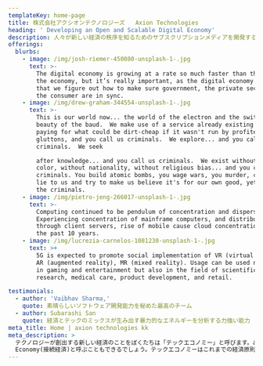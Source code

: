 ```yaml
---
templateKey: home-page
title: 株式会社アクシオンテクノロジーズ   Axion Technologies
heading: ' Developing an Open and Scalable Digital Economy'
description: 人々が新しい経済の秩序を知るためのサブスクリプションメディアを開発することで、社会を指数関数的に進歩させることが、アクシオンテクノロジーズの人々の使命です。
offerings:
  blurbs:
    - image: /img/josh-riemer-450080-unsplash-1-.jpg
      text: >-
        The digital economy is growing at a rate so much faster than the rest of
        the economy, but it’s really important, as the digital economy grows,
        that we figure out how to make sure government, the private sector, and
        the consumer are in sync.
    - image: /img/drew-graham-344554-unsplash-1-.jpg
      text: >-
        This is our world now... the world of the electron and the switch, the
        beauty of the baud.  We make use of a service already existing without
        paying for what could be dirt-cheap if it wasn't run by profiteering
        gluttons, and you call us criminals.  We explore... and you call us
        criminals.  We seek

        after knowledge... and you call us criminals.  We exist without skin
        color, without nationality, without religious bias... and you call us
        criminals. You build atomic bombs, you wage wars, you murder, cheat, and
        lie to us and try to make us believe it's for our own good, yet we're
        the criminals.
    - image: /img/pietro-jeng-266017-unsplash-1-.jpg
      text: >-
        Computing continued to be pendulum of concentration and dispersion.
        Experiencing concentration of mainframe computers, and distribution
        through client servers, rise of mobile cause cloud concentration over
        the past 10 years. 
    - image: /img/lucrezia-carnelos-1081230-unsplash-1-.jpg
      text: >+
        5G is expected to promote social implementation of VR (virtual reality),
        AR (augmented reality), MR (mixed reality). Usage can be used not only
        in gaming and entertainment but also in the field of scientific
        research, medical care, product development, and retail.

testimonials:
  - author: 'Vaibhav Sharma,'
    quote: 素晴らしいソフトウェア開発能力を秘めた最高のチーム
  - author: Subarashi San
    quote: 経済とテックのミックスが生み出す暴力的なエネルギーを分析する力強い能力
meta_title: Home | axion technologies kk
meta_description: >
  テクノロジーが創出する新しい経済のことをぼくたちは「テックエコノミー」と呼びます。axionはこのテックエコノミーをめぐる予測と検討をするコミュニティです。これをネットワーク接続によりコンピューティングのちからに誰もがアクセス可能になったことに着目してConnected
  Economy(接続経済)と呼ぶこともできるでしょう。テックエコノミーはこれまでの経済原則を大きく裏切り、オールドエコノミーの制約が取り除かれ、固定概念から解放された新しいエコシステムを模索しています。そこではいままでばらばらに動いていたものたちがネットワークのひとつとなることで、コンピューティングパワーの活用可能性を獲得するのです。
---
```



